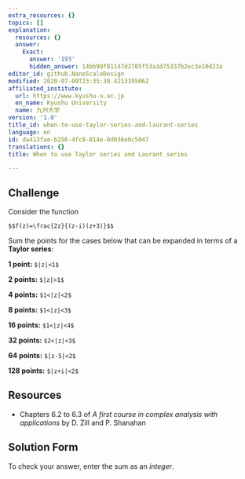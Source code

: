 ```yaml
---
extra_resources: {}
topics: []
explanation:
  resources: {}
  answer:
    Exact:
      answer: '193'
      hidden_answer: 14bb99f81147d2705f53a1d75337b2ec3e10d23a
editor_id: github.NanoScaleDesign
modified: 2020-07-09T23:35:38.421319506Z
affiliated_institute:
  url: https://www.kyushu-u.ac.jp
  en_name: Kyushu University
  name: 九州大学
version: '1.0'
title_id: when-to-use-taylor-series-and-laurant-series
language: en
id: da413fae-b256-4fc8-814e-0d036e0c5047
translations: {}
title: When to use Taylor series and Laurant series

---
```


## Challenge
Consider the function

`$$f(z)=\frac{2z}{(z-i)(z+3)}$$`

Sum the points for the cases below that can be expanded in terms of a **Taylor series**:

**1 point:** `$|z|<1$`

**2 points:** `$|z|>1$`

**4 points:** `$1<|z|<2$`

**8 points:** `$1<|z|<3$`

**16 points:** `$1<|z|<4$`

**32 points:** `$2<|z|<3$`

**64 points:** `$|z-5|<2$`

**128 points:** `$|z+i|<2$`

## Resources
- Chapters 6.2 to 6.3 of *A first course in complex analysis with applications* by D. Zill and P. Shanahan


## Solution Form
To check your answer, enter the sum as an *integer*.